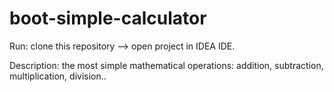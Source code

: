 # boot-simple-calculator

Run: clone this repository --> open project in IDEA IDE.

Description: the most simple mathematical operations: addition, subtraction, multiplication, division..
